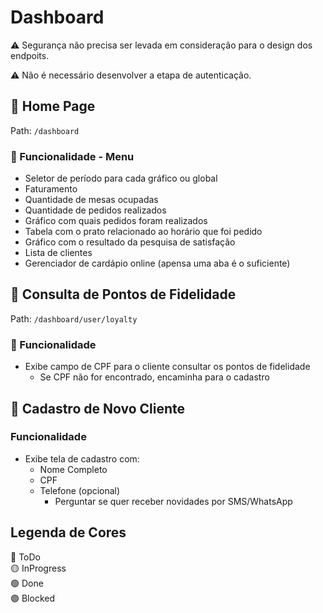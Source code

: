 # Dashboard

:warning: Segurança não precisa ser levada em consideração para o design dos endpoits.

:warning: Não é necessário desenvolver a etapa de autenticação.

## :red_circle: Home Page

Path: `/dashboard`

### :red_circle: Funcionalidade - Menu

* Seletor de período para cada gráfico ou global
* Faturamento
* Quantidade de mesas ocupadas
* Quantidade de pedidos realizados
* Gráfico com quais pedidos foram realizados
* Tabela com o prato relacionado ao horário que foi pedido
* Gráfico com o resultado da pesquisa de satisfação
* Lista de clientes
* Gerenciador de cardápio online (apensa uma aba é o suficiente)

## :red_circle: Consulta de Pontos de Fidelidade

Path: `/dashboard/user/loyalty`

### :red_circle: Funcionalidade

* Exibe campo de CPF para o cliente consultar os pontos de fidelidade
  * Se CPF não for encontrado, encaminha para o cadastro

## :red_circle: Cadastro de Novo Cliente

### Funcionalidade

* Exibe tela de cadastro com:
  * Nome Completo
  * CPF
  * Telefone (opcional)
    * Perguntar se quer receber novidades por SMS/WhatsApp

## Legenda de Cores

:red_circle: ToDo  
:yellow_circle: InProgress  
:green_circle: Done  
:purple_circle: Blocked
